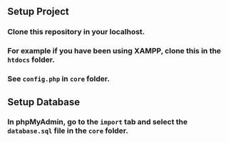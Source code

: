 ## Setup Project
### Clone this repository in your localhost.
### For example if you have been using XAMPP, clone this in the `htdocs` folder.
### See `config.php` in `core` folder.

## Setup Database
### In phpMyAdmin, go to the `import` tab and select the `database.sql` file in the `core` folder.
